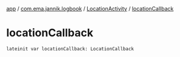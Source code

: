 [app](../../index.md) / [com.ema.jannik.logbook](../index.md) / [LocationActivity](index.md) / [locationCallback](./location-callback.md)

# locationCallback

`lateinit var locationCallback: LocationCallback`